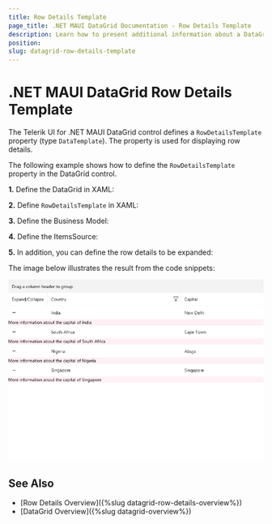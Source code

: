 ```yaml
---
title: Row Details Template
page_title: .NET MAUI DataGrid Documentation - Row Details Template
description: Learn how to present additional information about a DataGrid row by using the row details functionality.
position: 
slug: datagrid-row-details-template
---
```


# .NET MAUI DataGrid Row Details Template

The Telerik UI for .NET MAUI DataGrid control defines a `RowDetailsTemplate` property (type `DataTemplate`). The property is used for displaying row details. 



The following example shows how to define the `RowDetailsTemplate` property in the DataGrid control.

**1.** Define the DataGrid in XAML:

<snippet id='datagrid-rowdetails'/>

**2.** Define `RowDetailsTemplate` in XAML:

<snippet id='datagrid-rowdetails-template'/>

**3.** Define the Business Model:

<snippet id='datagrid-business-model'/>

**4.** Define the ItemsSource:

<snippet id='datagrid-items-source'/>

**5.** In addition, you can define the row details to be expanded:

<snippet id='datagrid-expand-rowdetails'/>

The image below illustrates the result from the code snippets:

![DataGrid RowDetailsTemplate](../row-details/images/datagrid-rowdetails-template.png)


## See Also

 - [Row Details Overview]({%slug datagrid-row-details-overview%})
 - [DataGrid Overview]({%slug datagrid-overview%})
